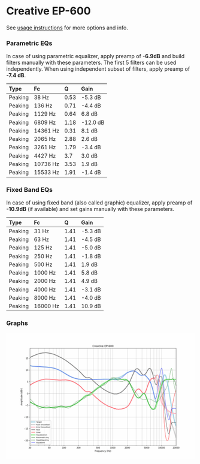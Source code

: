 # Creative EP-600
See [usage instructions](https://github.com/jaakkopasanen/AutoEq#usage) for more options and info.

### Parametric EQs
In case of using parametric equalizer, apply preamp of **-6.9dB** and build filters manually
with these parameters. The first 5 filters can be used independently.
When using independent subset of filters, apply preamp of **-7.4 dB**.

| Type    | Fc       |    Q | Gain     |
|:--------|:---------|:-----|:---------|
| Peaking | 38 Hz    | 0.53 | -5.3 dB  |
| Peaking | 136 Hz   | 0.71 | -4.4 dB  |
| Peaking | 1129 Hz  | 0.64 | 6.8 dB   |
| Peaking | 6809 Hz  | 1.18 | -12.0 dB |
| Peaking | 14361 Hz | 0.31 | 8.1 dB   |
| Peaking | 2065 Hz  | 2.88 | 2.6 dB   |
| Peaking | 3261 Hz  | 1.79 | -3.4 dB  |
| Peaking | 4427 Hz  | 3.7  | 3.0 dB   |
| Peaking | 10736 Hz | 3.53 | 1.9 dB   |
| Peaking | 15533 Hz | 1.91 | -1.4 dB  |

### Fixed Band EQs
In case of using fixed band (also called graphic) equalizer, apply preamp of **-10.9dB**
(if available) and set gains manually with these parameters.

| Type    | Fc       |    Q | Gain    |
|:--------|:---------|:-----|:--------|
| Peaking | 31 Hz    | 1.41 | -5.3 dB |
| Peaking | 63 Hz    | 1.41 | -4.5 dB |
| Peaking | 125 Hz   | 1.41 | -5.0 dB |
| Peaking | 250 Hz   | 1.41 | -1.8 dB |
| Peaking | 500 Hz   | 1.41 | 1.9 dB  |
| Peaking | 1000 Hz  | 1.41 | 5.8 dB  |
| Peaking | 2000 Hz  | 1.41 | 4.9 dB  |
| Peaking | 4000 Hz  | 1.41 | -3.1 dB |
| Peaking | 8000 Hz  | 1.41 | -4.0 dB |
| Peaking | 16000 Hz | 1.41 | 10.9 dB |

### Graphs
![](./Creative%20EP-600.png)